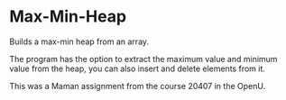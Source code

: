 # Max-Min-Heap
Builds a max-min heap from an array.

The program has the option to extract the maximum value and minimum value from the heap, you can also insert and delete elements from it.

This was a Maman assignment from the course 20407 in the OpenU.
